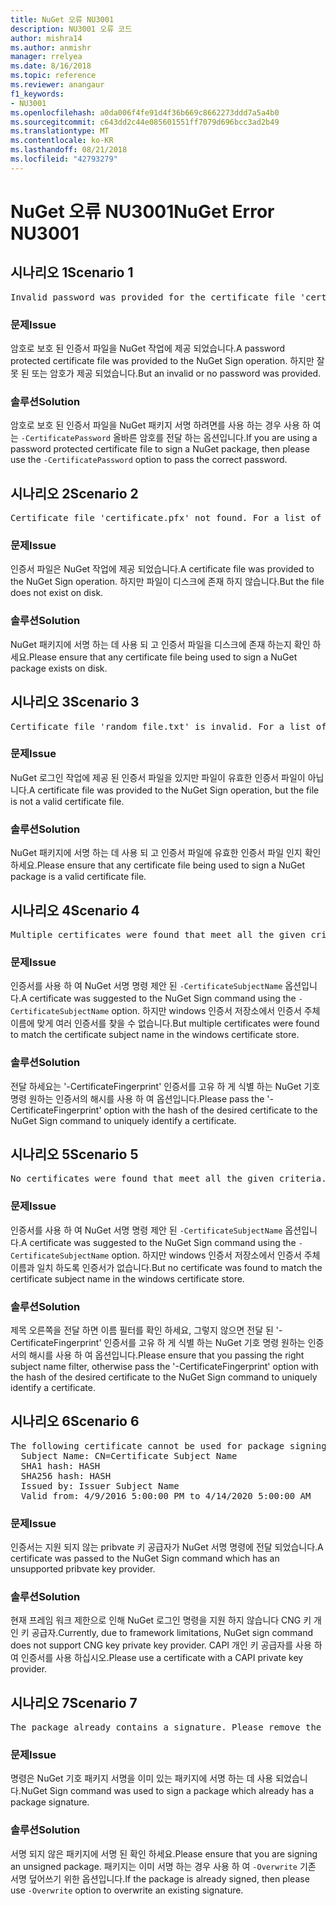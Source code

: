 ```yaml
---
title: NuGet 오류 NU3001
description: NU3001 오류 코드
author: mishra14
ms.author: anmishr
manager: rrelyea
ms.date: 8/16/2018
ms.topic: reference
ms.reviewer: anangaur
f1_keywords:
- NU3001
ms.openlocfilehash: a0da006f4fe91d4f36b669c8662273ddd7a5a4b0
ms.sourcegitcommit: c643dd2c44e085601551ff7079d696bcc3ad2b49
ms.translationtype: MT
ms.contentlocale: ko-KR
ms.lasthandoff: 08/21/2018
ms.locfileid: "42793279"
---
```

# <a name="nuget-error-nu3001"></a><span data-ttu-id="66401-103">NuGet 오류 NU3001</span><span class="sxs-lookup"><span data-stu-id="66401-103">NuGet Error NU3001</span></span>

## <a name="scenario-1"></a><span data-ttu-id="66401-104">시나리오 1</span><span class="sxs-lookup"><span data-stu-id="66401-104">Scenario 1</span></span>

<pre>Invalid password was provided for the certificate file 'certificate.pfx'. Please provide a valid password using the '-CertificatePassword' option.</pre>

### <a name="issue"></a><span data-ttu-id="66401-105">문제</span><span class="sxs-lookup"><span data-stu-id="66401-105">Issue</span></span>

<span data-ttu-id="66401-106">암호로 보호 된 인증서 파일을 NuGet 작업에 제공 되었습니다.</span><span class="sxs-lookup"><span data-stu-id="66401-106">A password protected certificate file was provided to the NuGet Sign operation.</span></span> <span data-ttu-id="66401-107">하지만 잘못 된 또는 암호가 제공 되었습니다.</span><span class="sxs-lookup"><span data-stu-id="66401-107">But an invalid or no password was provided.</span></span>


### <a name="solution"></a><span data-ttu-id="66401-108">솔루션</span><span class="sxs-lookup"><span data-stu-id="66401-108">Solution</span></span>

<span data-ttu-id="66401-109">암호로 보호 된 인증서 파일을 NuGet 패키지 서명 하려면를 사용 하는 경우 사용 하 여는 `-CertificatePassword` 올바른 암호를 전달 하는 옵션입니다.</span><span class="sxs-lookup"><span data-stu-id="66401-109">If you are using a password protected certificate file to sign a NuGet package, then please use the `-CertificatePassword` option to pass the correct password.</span></span>



## <a name="scenario-2"></a><span data-ttu-id="66401-110">시나리오 2</span><span class="sxs-lookup"><span data-stu-id="66401-110">Scenario 2</span></span>

<pre>Certificate file 'certificate.pfx' not found. For a list of accepted ways to provide a certificate, please visit https://docs.nuget.org/docs/reference/command-line-reference.</pre>

### <a name="issue"></a><span data-ttu-id="66401-111">문제</span><span class="sxs-lookup"><span data-stu-id="66401-111">Issue</span></span>

<span data-ttu-id="66401-112">인증서 파일은 NuGet 작업에 제공 되었습니다.</span><span class="sxs-lookup"><span data-stu-id="66401-112">A certificate file was provided to the NuGet Sign operation.</span></span> <span data-ttu-id="66401-113">하지만 파일이 디스크에 존재 하지 않습니다.</span><span class="sxs-lookup"><span data-stu-id="66401-113">But the file does not exist on disk.</span></span>


### <a name="solution"></a><span data-ttu-id="66401-114">솔루션</span><span class="sxs-lookup"><span data-stu-id="66401-114">Solution</span></span>

<span data-ttu-id="66401-115">NuGet 패키지에 서명 하는 데 사용 되 고 인증서 파일을 디스크에 존재 하는지 확인 하세요.</span><span class="sxs-lookup"><span data-stu-id="66401-115">Please ensure that any certificate file being used to sign a NuGet package exists on disk.</span></span>



## <a name="scenario-3"></a><span data-ttu-id="66401-116">시나리오 3</span><span class="sxs-lookup"><span data-stu-id="66401-116">Scenario 3</span></span>

<pre>Certificate file 'random_file.txt' is invalid. For a list of accepted ways to provide a certificate, please visit https://docs.nuget.org/docs/reference/command-line-reference.</pre>

### <a name="issue"></a><span data-ttu-id="66401-117">문제</span><span class="sxs-lookup"><span data-stu-id="66401-117">Issue</span></span>

<span data-ttu-id="66401-118">NuGet 로그인 작업에 제공 된 인증서 파일을 있지만 파일이 유효한 인증서 파일이 아닙니다.</span><span class="sxs-lookup"><span data-stu-id="66401-118">A certificate file was provided to the NuGet Sign operation, but the file is not a valid certificate file.</span></span>


### <a name="solution"></a><span data-ttu-id="66401-119">솔루션</span><span class="sxs-lookup"><span data-stu-id="66401-119">Solution</span></span>

<span data-ttu-id="66401-120">NuGet 패키지에 서명 하는 데 사용 되 고 인증서 파일에 유효한 인증서 파일 인지 확인 하세요.</span><span class="sxs-lookup"><span data-stu-id="66401-120">Please ensure that any certificate file being used to sign a NuGet package is a valid certificate file.</span></span>



## <a name="scenario-4"></a><span data-ttu-id="66401-121">시나리오 4</span><span class="sxs-lookup"><span data-stu-id="66401-121">Scenario 4</span></span>

<pre>Multiple certificates were found that meet all the given criteria. Use the '-CertificateFingerprint' option with the hash of the desired certificate.</pre>

### <a name="issue"></a><span data-ttu-id="66401-122">문제</span><span class="sxs-lookup"><span data-stu-id="66401-122">Issue</span></span>

<span data-ttu-id="66401-123">인증서를 사용 하 여 NuGet 서명 명령 제안 된 `-CertificateSubjectName` 옵션입니다.</span><span class="sxs-lookup"><span data-stu-id="66401-123">A certificate was suggested to the NuGet Sign command using the `-CertificateSubjectName` option.</span></span> <span data-ttu-id="66401-124">하지만 windows 인증서 저장소에서 인증서 주체 이름에 맞게 여러 인증서를 찾을 수 없습니다.</span><span class="sxs-lookup"><span data-stu-id="66401-124">But multiple certificates were found to match the certificate subject name in the windows certificate store.</span></span>


### <a name="solution"></a><span data-ttu-id="66401-125">솔루션</span><span class="sxs-lookup"><span data-stu-id="66401-125">Solution</span></span>

<span data-ttu-id="66401-126">전달 하세요는 '-CertificateFingerprint' 인증서를 고유 하 게 식별 하는 NuGet 기호 명령 원하는 인증서의 해시를 사용 하 여 옵션입니다.</span><span class="sxs-lookup"><span data-stu-id="66401-126">Please pass the '-CertificateFingerprint' option with the hash of the desired certificate to the NuGet Sign command to uniquely identify a certificate.</span></span>



## <a name="scenario-5"></a><span data-ttu-id="66401-127">시나리오 5</span><span class="sxs-lookup"><span data-stu-id="66401-127">Scenario 5</span></span>

<pre>No certificates were found that meet all the given criteria. For a list of accepted ways to provide a certificate, please visit https://docs.nuget.org/docs/reference/command-line-reference.</pre>

### <a name="issue"></a><span data-ttu-id="66401-128">문제</span><span class="sxs-lookup"><span data-stu-id="66401-128">Issue</span></span>

<span data-ttu-id="66401-129">인증서를 사용 하 여 NuGet 서명 명령 제안 된 `-CertificateSubjectName` 옵션입니다.</span><span class="sxs-lookup"><span data-stu-id="66401-129">A certificate was suggested to the NuGet Sign command using the `-CertificateSubjectName` option.</span></span> <span data-ttu-id="66401-130">하지만 windows 인증서 저장소에서 인증서 주체 이름과 일치 하도록 인증서가 없습니다.</span><span class="sxs-lookup"><span data-stu-id="66401-130">But no certificate was found to match the certificate subject name in the windows certificate store.</span></span>


### <a name="solution"></a><span data-ttu-id="66401-131">솔루션</span><span class="sxs-lookup"><span data-stu-id="66401-131">Solution</span></span>

<span data-ttu-id="66401-132">제목 오른쪽을 전달 하면 이름 필터를 확인 하세요, 그렇지 않으면 전달 된 '-CertificateFingerprint' 인증서를 고유 하 게 식별 하는 NuGet 기호 명령 원하는 인증서의 해시를 사용 하 여 옵션입니다.</span><span class="sxs-lookup"><span data-stu-id="66401-132">Please ensure that you passing the right subject name filter, otherwise pass the '-CertificateFingerprint' option with the hash of the desired certificate to the NuGet Sign command to uniquely identify a certificate.</span></span>



## <a name="scenario-6"></a><span data-ttu-id="66401-133">시나리오 6</span><span class="sxs-lookup"><span data-stu-id="66401-133">Scenario 6</span></span>

<pre>The following certificate cannot be used for package signing as the private key provider is unsupported:
  Subject Name: CN=Certificate Subject Name
  SHA1 hash: HASH
  SHA256 hash: HASH
  Issued by: Issuer Subject Name
  Valid from: 4/9/2016 5:00:00 PM to 4/14/2020 5:00:00 AM</pre>

### <a name="issue"></a><span data-ttu-id="66401-134">문제</span><span class="sxs-lookup"><span data-stu-id="66401-134">Issue</span></span>

<span data-ttu-id="66401-135">인증서는 지원 되지 않는 pribvate 키 공급자가 NuGet 서명 명령에 전달 되었습니다.</span><span class="sxs-lookup"><span data-stu-id="66401-135">A certificate was passed to the NuGet Sign command which has an unsupported pribvate key provider.</span></span> 


### <a name="solution"></a><span data-ttu-id="66401-136">솔루션</span><span class="sxs-lookup"><span data-stu-id="66401-136">Solution</span></span>

<span data-ttu-id="66401-137">현재 프레임 워크 제한으로 인해 NuGet 로그인 명령을 지원 하지 않습니다 CNG 키 개인 키 공급자.</span><span class="sxs-lookup"><span data-stu-id="66401-137">Currently, due to framework limitations, NuGet sign command does not support CNG key private key provider.</span></span> <span data-ttu-id="66401-138">CAPI 개인 키 공급자를 사용 하 여 인증서를 사용 하십시오.</span><span class="sxs-lookup"><span data-stu-id="66401-138">Please use a certificate with a CAPI private key provider.</span></span>



## <a name="scenario-7"></a><span data-ttu-id="66401-139">시나리오 7</span><span class="sxs-lookup"><span data-stu-id="66401-139">Scenario 7</span></span>

<pre>The package already contains a signature. Please remove the existing signature before adding a new signature.</pre>

### <a name="issue"></a><span data-ttu-id="66401-140">문제</span><span class="sxs-lookup"><span data-stu-id="66401-140">Issue</span></span>

<span data-ttu-id="66401-141">명령은 NuGet 기호 패키지 서명을 이미 있는 패키지에 서명 하는 데 사용 되었습니다.</span><span class="sxs-lookup"><span data-stu-id="66401-141">NuGet Sign command was used to sign a package which already has a package signature.</span></span>


### <a name="solution"></a><span data-ttu-id="66401-142">솔루션</span><span class="sxs-lookup"><span data-stu-id="66401-142">Solution</span></span>

<span data-ttu-id="66401-143">서명 되지 않은 패키지에 서명 된 확인 하세요.</span><span class="sxs-lookup"><span data-stu-id="66401-143">Please ensure that you are signing an unsigned package.</span></span> <span data-ttu-id="66401-144">패키지는 이미 서명 하는 경우 사용 하 여 `-Overwrite` 기존 서명 덮어쓰기 위한 옵션입니다.</span><span class="sxs-lookup"><span data-stu-id="66401-144">If the package is already signed, then please use `-Overwrite` option to overwrite an existing signature.</span></span>


